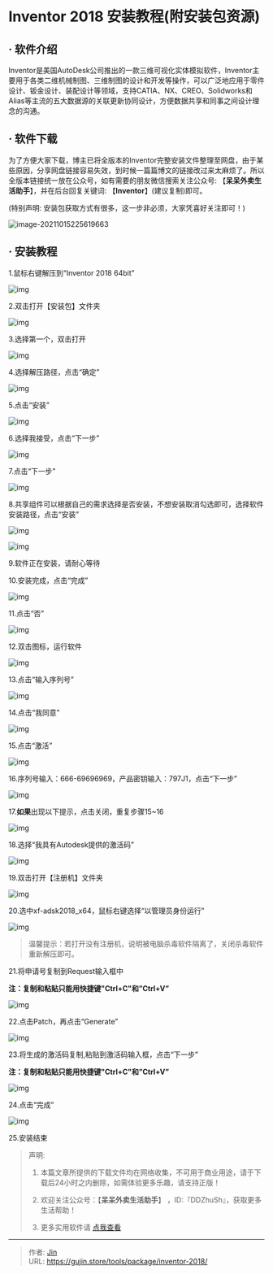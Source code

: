 # Inventor 2018 安装教程(附安装包资源)


## · 软件介绍
Inventor是美国AutoDesk公司推出的一款三维可视化实体模拟软件，Inventor主要用于各类二维机械制图、三维制图的设计和开发等操作，可以广泛地应用于零件设计、钣金设计、装配设计等领域，支持CATIA、NX、CREO、Solidworks和Alias等主流的五大数据源的关联更新协同设计，方便数据共享和同事之间设计理念的沟通。

## · 软件下载
为了方便大家下载，博主已将全版本的Inventor完整安装文件整理至网盘，由于某些原因，分享网盘链接容易失效，到时候一篇篇博文的链接改过来太麻烦了。所以全版本链接统一放在公众号，如有需要的朋友微信搜索关注公众号: 【**呆呆外卖生活助手**】，并在后台回复关键词: 【**Inventor**】(建议复制)即可。

(特别声明: 安装包获取方式有很多，这一步非必须，大家凭喜好关注即可！)

![image-20211015225619663](https://img.gujin.store/img/image-20211015225619663.png)

## · 安装教程

1.鼠标右键解压到“Inventor 2018 64bit”

![img](https://img.gujin.store/img/v2-66e97234f18c4fa4098e9a37f2eb227a_720w.png)



2.双击打开【安装包】文件夹

![img](https://img.gujin.store/img/v2-81ec952e400cb12d1883894787a0a95b_720w.png)



3.选择第一个，双击打开

![img](https://img.gujin.store/img/v2-9b4933c6762dd544c628211e94b528d3_720w.png)

4.选择解压路径，点击“确定”

![img](https://img.gujin.store/img/v2-2a240ceba93101f68ddb3851808925bf_720w.png)



5.点击“安装”

![img](https://img.gujin.store/img/v2-053497a8b7c036d62143fcc48348a460_720w.png)

6.选择我接受，点击“下一步”

![img](https://img.gujin.store/img/v2-55e9a75f5ea3a3fda846433a893879b4_720w.png)

7.点击“下一步”

![img](https://img.gujin.store/img/v2-d7e4eec4c2d80965f9c5d246e83f94ec_720w.png)

8.共享组件可以根据自己的需求选择是否安装，不想安装取消勾选即可，选择软件安装路径，点击“安装”

![img](https://img.gujin.store/img/v2-e8a52c1956b648b56a9cb30f72e76794_720w.png)

![img](https://img.gujin.store/img/v2-313b4c91b5a2d63e48c2a996a219eacd_720w.png)

9.软件正在安装，请耐心等待

10.安装完成，点击“完成”

![img](https://img.gujin.store/img/v2-21e51633f117e70cc06adf49d17db76e_720w.png)

11.点击“否”

![img](https://img.gujin.store/img/v2-c27d1080f8f901a6c1d4f33bd97301c5_720w.png)

12.双击图标，运行软件

![img](https://img.gujin.store/img/v2-6e0bd925869abc46e888b825e9db80b2_720w.png)

13.点击“输入序列号”

![img](https://img.gujin.store/img/v2-91a8643244036f6e89a1e2695ed9788d_720w.png)

14.点击“我同意”

![img](https://img.gujin.store/img/v2-9a0b4a63a360a879de11cb73fa6df134_720w.png)

15.点击“激活”

![img](https://img.gujin.store/img/v2-8a7924c4aa94015b001a283112d56aaa_720w.png)

16.序列号输入：666-69696969，产品密钥输入：797J1，点击“下一步”

![img](https://img.gujin.store/img/v2-dde126fb4a565ec4b74f1b47cce8ee59_720w.png)

17.**如果**出现以下提示，点击关闭，重复步骤15~16

![img](https://img.gujin.store/img/v2-b7eecf953ddda0f56cb3cb06e245e956_720w.png)

18.选择“我具有Autodesk提供的激活码”

![img](https://img.gujin.store/img/v2-341da5d151d3bb8d5b4ad189749b74dd_720w.png)

19.双击打开【注册机】文件夹

![img](https://img.gujin.store/img/v2-fb9e9dd224e1e720e3b2c9e2ac2637d1_720w.png)

20.选中xf-adsk2018_x64，鼠标右键选择“以管理员身份运行”

![img](https://img.gujin.store/img/v2-ad38f4d15a8ca7ab3da3b8d398d6d38a_720w.png)

> 温馨提示：若打开没有注册机，说明被电脑杀毒软件隔离了，关闭杀毒软件重新解压即可。

21.将申请号复制到Request输入框中

**注：复制和粘贴只能用快捷键"Ctrl+C"和”Ctrl+V”**

![img](https://img.gujin.store/img/v2-df0ba2bbaace4f19b25bbab147465b27_720w.png)

22.点击Patch，再点击“Generate”

![img](https://img.gujin.store/img/v2-5d150ad8aba611e201cbbdb35c9c4da1_720w.png)

23.将生成的激活码复制,粘贴到激活码输入框，点击“下一步”

**注：复制和粘贴只能用快捷键"Ctrl+C"和”Ctrl+V”**

![img](https://img.gujin.store/img/v2-5624f50b8c3651d31387158e998a9257_720w.png)



24.点击“完成”

![img](https://img.gujin.store/img/v2-0125abbf1be75b5cf79e8c1d85182dd8_720w.png)

25.安装结束




> 声明: 
>
> 1. 本篇文章所提供的下载文件均在网络收集，不可用于商业用途，请于下载后24小时之内删除，如需体验更多乐趣，请支持正版！
>
> 2. 欢迎关注公众号：【**呆呆外卖生活助手**】 ，ID:『DDZhuSh』，获取更多生活帮助！
>
> 3. 更多实用软件请  [点我查看](/tools)

---

> 作者: [Jin](https://img.gujin.store/img/favicon.ico)  
> URL: https://gujin.store/tools/package/inventor-2018/  

